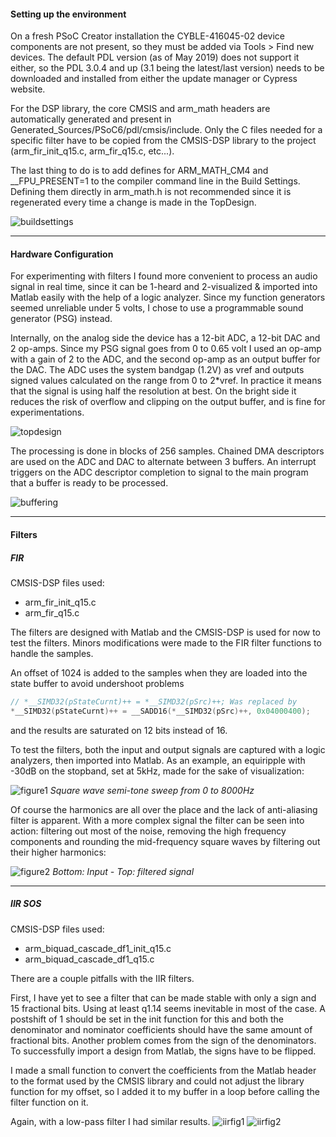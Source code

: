 

#### Setting up the environment


On a fresh PSoC Creator installation the CYBLE-416045-02 device components are not
present, so they must be added via Tools > Find new devices. The default PDL version (as of May 2019) does not support it either, so the PDL 3.0.4 and up (3.1 being the latest/last version) needs to be downloaded and installed from either the update manager or Cypress website.

For the DSP library, the core CMSIS and arm_math headers are automatically generated and present in Generated_Sources/PSoC6/pdl/cmsis/include. Only the C files needed for a specific filter have to be copied from the CMSIS-DSP library to the project (arm_fir_init_q15.c, arm_fir_q15.c, etc...).

The last thing to do is to add defines for ARM_MATH_CM4 and __FPU_PRESENT=1 to the compiler command line in the Build Settings. Defining them directly in arm_math.h is not recommended since it is regenerated every time a change is made in the TopDesign.

![buildsettings](https://user-images.githubusercontent.com/36741050/58102662-50d1c800-7bea-11e9-9035-618d4437cb4f.png)


---

#### Hardware Configuration

For experimenting with filters I found more convenient to process an audio signal in real time, since it can be 1-heard and 2-visualized & imported into Matlab easily with the help of a logic analyzer. Since my function generators seemed unreliable under 5 volts, I chose to use a programmable sound generator (PSG) instead. 

Internally, on the analog side the device has a 12-bit ADC, a 12-bit DAC and 2 op-amps. Since my PSG signal goes from 0 to 0.65 volt I used an op-amp with a gain of 2 to the ADC, and the second op-amp as an output buffer for the DAC. The ADC uses the system bandgap (1.2V) as vref and outputs signed values calculated on the range from 0 to 2*vref. In practice it means that the signal is using half the resolution at best. On the bright side it reduces the risk of overflow and clipping on the output buffer, and is fine for experimentations.

![topdesign](https://user-images.githubusercontent.com/36741050/58102535-18ca8500-7bea-11e9-997d-bf181c315149.png)

The processing is done in blocks of 256 samples. Chained DMA descriptors are used on the ADC and DAC to alternate between 3 buffers. An interrupt triggers on the ADC descriptor completion to signal to the main program that a buffer is ready to be processed.

![buffering](https://user-images.githubusercontent.com/36741050/58102317-c5f0cd80-7be9-11e9-9879-7c2bb90be18a.png)

---

#### Filters

##### FIR

CMSIS-DSP files used:
- arm_fir_init_q15.c
- arm_fir_q15.c

The filters are designed with Matlab and the CMSIS-DSP is used for now to test the filters. Minors modifications were made to the FIR filter functions to handle the samples. 

An offset of 1024 is added to the samples when they are loaded into the state buffer to avoid undershoot problems
```C
// *__SIMD32(pStateCurnt)++ = *__SIMD32(pSrc)++; Was replaced by
*__SIMD32(pStateCurnt)++ = __SADD16(*__SIMD32(pSrc)++, 0x04000400);
```
and the results are saturated on 12 bits instead of 16.

To test the filters, both the input and output signals are captured with a logic analyzers, then imported into Matlab. As an example, an equiripple with -30dB on the stopband, set at 5kHz, made for the sake of visualization:

![figure1](https://user-images.githubusercontent.com/36741050/58102292-bd989280-7be9-11e9-8a83-2c2d528fea4b.png)
*Square wave semi-tone sweep from 0 to 8000Hz*

Of course the harmonics are all over the place and the lack of anti-aliasing filter is apparent. With a more complex signal the filter can be seen into action: filtering out most of the noise, removing the high frequency components and rounding the mid-frequency square waves by filtering out their higher harmonics:

![figure2](https://user-images.githubusercontent.com/36741050/58102297-bffaec80-7be9-11e9-8a0f-a2a37d78e046.png)
*Bottom: Input - Top: filtered signal*

---
##### IIR SOS

CMSIS-DSP files used:
- arm_biquad_cascade_df1_init_q15.c
- arm_biquad_cascade_df1_q15.c

There are a couple pitfalls with the IIR filters.

First, I have yet to see a filter that can be made stable with only a sign and 15 fractional bits. Using at least q1.14 seems inevitable in most of the case. A postshift of 1 should be set in the init function for this and both the denominator and nominator coefficients should have the same amount of fractional bits.  Another problem comes from the sign of the denominators. To successfully import a design from Matlab, the signs have to be flipped.

I made a small function to convert the coefficients from the Matlab header to the format used by the CMSIS library and could not adjust the library function for my offset, so I added it to my buffer in a loop before calling the filter function on it. 

Again, with a low-pass filter I had similar results.
![iirfig1](https://user-images.githubusercontent.com/36741050/58102249-a9ed2c00-7be9-11e9-99e8-3ccb73883ed8.png)
![iirfig2](https://user-images.githubusercontent.com/36741050/58102276-b3769400-7be9-11e9-9934-290ffd9d9c87.png)


